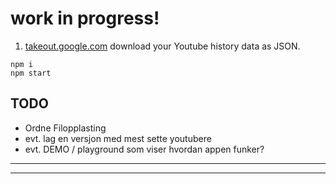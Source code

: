 # work in progress!

1. [takeout.google.com](https://takeout.google.com/) download your Youtube history data as JSON.
<!-- 2. Visit paalss.github.io/youtube-wrapped, upload JSON -->


```
npm i
npm start
```

## TODO
- Ordne Filopplasting
- evt. lag en versjon med mest sette youtubere
- evt. DEMO / playground som viser hvordan appen funker?

* * * * * * * *
---------------

